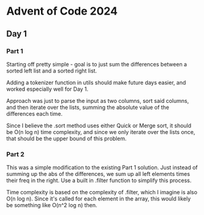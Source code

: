 # Advent of Code 2024

## Day 1

### Part 1

Starting off pretty simple - goal is to just sum the differences between a sorted left list and a sorted right list.

Adding a tokenizer function in utils should make future days easier, and worked especially well for Day 1.

Approach was just to parse the input as two columns, sort said columns, and then iterate over the lists, summing the absolute value of the differences each time.

Since I believe the .sort method uses either Quick or Merge sort, it should be O(n log n) time complexity, and since we only iterate over the lists once, that should be the upper bound of this problem.

### Part 2

This was a simple modification to the existing Part 1 solution. Just instead of summing up the abs of the differences, we sum up all left elements times their freq in the right. Use a built in .filter function to simplify this process.

Time complexity is based on the complexity of .filter, which I imagine is also O(n log n). Since it's called for each element in the array, this would likely be something like O(n^2 log n) then.

